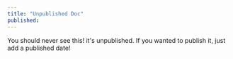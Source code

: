 ```yaml
---
title: "Unpublished Doc"
published:
---
```


You should never see this! it's unpublished. If you wanted to publish it, just add a published date!
